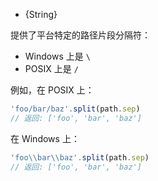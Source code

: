 <!-- YAML
added: v0.7.9
-->

* {String}

提供了平台特定的路径片段分隔符：

* Windows 上是 `\`
* POSIX 上是 `/`

例如，在 POSIX 上：

```js
'foo/bar/baz'.split(path.sep)
// 返回: ['foo', 'bar', 'baz']
```

在 Windows 上：

```js
'foo\\bar\\baz'.split(path.sep)
// 返回: ['foo', 'bar', 'baz']
```

